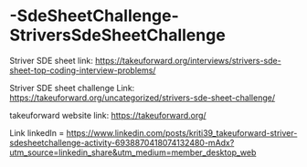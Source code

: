 # -SdeSheetChallenge-StriversSdeSheetChallenge

Striver SDE sheet link: https://takeuforward.org/interviews/strivers-sde-sheet-top-coding-interview-problems/

Striver SDE sheet challenge Link: https://takeuforward.org/uncategorized/strivers-sde-sheet-challenge/

takeuforward website link: https://takeuforward.org/


Link linkedIn = https://www.linkedin.com/posts/kriti39_takeuforward-striver-sdesheetchallenge-activity-6938870418074132480-mAdx?utm_source=linkedin_share&utm_medium=member_desktop_web
